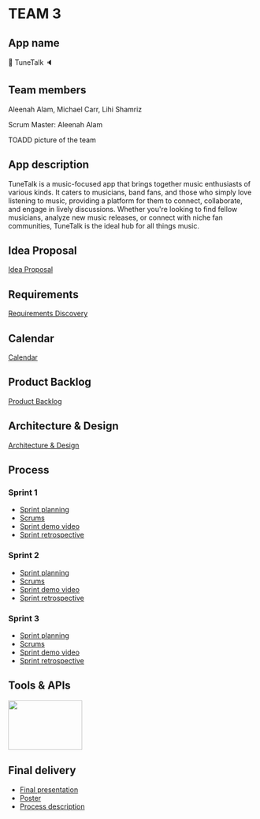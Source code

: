 # TEAM 3

## App name

🎵 TuneTalk 🔈

## Team members

Aleenah Alam, Michael Carr, Lihi Shamriz

Scrum Master: Aleenah Alam

TOADD picture of the team

## App description

TuneTalk is a music-focused app that brings together music enthusiasts of various kinds. It caters to musicians, band fans, and those who simply love listening to music, providing a platform for them to connect, collaborate, and engage in lively discussions. Whether you're looking to find fellow musicians, analyze new music releases, or connect with niche fan communities, TuneTalk is the ideal hub for all things music.

## Idea Proposal
[Idea Proposal](https://docs.google.com/document/d/1w4pOJ4kk3L7TMUzPG-RPLnHXdHhjVQE3/edit?usp=sharing&ouid=109506195485237631608&rtpof=true&sd=true)

## Requirements
[Requirements Discovery](https://docs.google.com/document/d/1HvSqUlBl4PVhl_7V7VmmforlNTJtnwprEIgClhXtnIs/edit?usp=sharing)

## Calendar
[Calendar](https://calendar.google.com/calendar/u/0?cid=aXZoMmU3NjhzMjRkdGlxZWYwcXZvbzhxcjBAZ3JvdXAuY2FsZW5kYXIuZ29vZ2xlLmNvbQ)

## Product Backlog
[Product Backlog](https://docs.google.com/spreadsheets/d/1odoaUqXyTLhiZFRJtVE4P46vtHmQhSL_ao6-MEn74K4/edit?usp=sharing)

## Architecture & Design
[Architecture & Design]()

## Process

### Sprint 1

* [Sprint planning](https://docs.google.com/spreadsheets/d/1odoaUqXyTLhiZFRJtVE4P46vtHmQhSL_ao6-MEn74K4/edit#gid=1056044682)
* [Scrums](https://docs.google.com/document/d/1I_VTNswvvRipo5BTDWJ4m7gOAcNPKg0Gj4oOOYvntds/edit?usp=sharing)
* [Sprint demo video](https://drive.google.com/file/d/1iAg1cfbuWd8tT_jIoyNNAfLnqPJpa1Xv/view?usp=sharing) 
* [Sprint retrospective](https://docs.google.com/document/d/156Pa15wgJLuJo0r0U3_gPyET0Yq7Mdz_7v-axdmk3y0/edit?usp=sharing)

### Sprint 2

* [Sprint planning](https://docs.google.com/spreadsheets/d/1odoaUqXyTLhiZFRJtVE4P46vtHmQhSL_ao6-MEn74K4/edit#gid=1385532964)
* [Scrums](https://docs.google.com/document/d/1L_bfK-5WEnpD1EiT16F5_3oShVPcBc8qQz0_pVJokCQ/edit?usp=sharing)
* [Sprint demo video]()
* [Sprint retrospective](https://docs.google.com/document/d/10tsJu98AeuZai69kotKO3EJL2ucpORBDDGb7kNKRJTI/edit)

### Sprint 3

* [Sprint planning]()
* [Scrums]()
* [Sprint demo video]()
* [Sprint retrospective]()

## Tools & APIs

<img src="https://github.com/paceuniversity/cs389f2023team3/assets/28511638/5d7f3e6a-4e1f-4f87-b638-44ad0b27e27f" width="150" height="100">

## Final delivery

* [Final presentation]()
* [Poster]()
* [Process description]()


